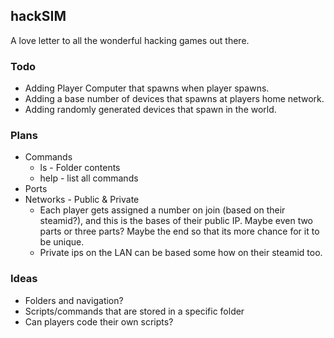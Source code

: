 ## hackSIM

A love letter to all the wonderful hacking games out there.

### Todo
- Adding Player Computer that spawns when player spawns.
- Adding a base number of devices that spawns at players home network.
- Adding randomly generated devices that spawn in the world.




### Plans
- Commands
    - ls - Folder contents
    - help - list all commands
- Ports
- Networks - Public & Private
    - Each player gets assigned a number on join (based on their steamid?), and this is the bases of their public IP. Maybe even two parts or three parts? Maybe the end so that its more chance for it to be unique.
    - Private ips on the LAN can be based some how on their steamid too.


### Ideas
- Folders and navigation?
- Scripts/commands that are stored in a specific folder
- Can players code their own scripts?
